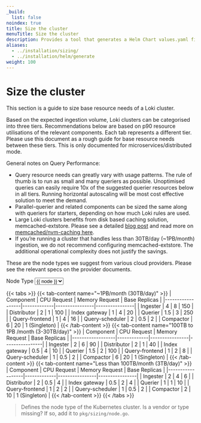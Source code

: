```yaml
---
_build:
  list: false
noindex: true
title: Size the cluster 
menuTitle: Size the cluster 
description: Provides a tool that generates a Helm Chart values.yaml file based on expected ingestion, retention rate, and node type, to help size your Grafana deployment.
aliases:
  - ../installation/sizing/
  - ../installation/helm/generate
weight: 100
---
```


<link rel="stylesheet" href="../../query/analyzer/style.css">

# Size the cluster
<!-- vale Grafana.Quotes = NO -->
<!-- vale Grafana.Quotes = YES -->

This section is a guide to size base resource needs of a Loki cluster.

Based on the expected ingestion volume, Loki clusters can be categorised into three tiers. Recommendations below are based on p90 resource utilisations of the relevant components. Each tab represents a different tier.
Please use this document as a rough guide for base resource needs between these tiers. This is only documented for microservices/distributed mode.

General notes on Query Performance:
- Query resource needs can greatly vary with usage patterns. The rule of thumb is to run as small and many queriers as possible. Unoptimised queries can easily require 10x of the suggested querier resources below in all tiers. Running horizontal autoscaling will be most cost effective solution to meet the demand.
- Parallel-querier and related components can be sized the same along with queriers for starters, depending on how much Loki rules are used.
- Large Loki clusters benefits from disk based caching solution, memcached-extstore. Please see a detailed [blog post](https://grafana.com/blog/2023/08/23/how-we-scaled-grafana-cloud-logs-memcached-cluster-to-50tb-and-improved-reliability/) and read more on [memcached/nvm-caching here](https://memcached.org/blog/nvm-caching/).
- If you’re running a cluster that handles less than 30TB/day (~1PB/month) ingestion, we do not recommend configuring memcached-extstore. The additional operational complexity does not justify the savings.

These are the node types we suggest from various cloud providers. Please see the relevant specs on the provider documents.
<div id="app">
    <label>Node Type<i class="fa fa-question" v-on:mouseover="help='node'" v-on:mouseleave="help=null"></i></label>
    <select name="node-type" v-model="node">
    <option v-for="node of nodes">{{ node }}</option>
    </select><br>
</div>

{{< tabs >}}
{{< tab-content name="~1PB/month (30TB/day)" >}}
| Component       | CPU Request | Memory Request | Base Replicas  |
|------------------|-------------|----------------|----------------|
| Ingester         | 4           | 8              | 150            |
| Distributor      | 2           | 1              | 100            |
| Index gateway    | 1           | 4              | 20             |
| Querier          | 1.5         | 3              | 250            |
| Query-frontend   | 1           | 4              | 16             |
| Query-scheduler  | 2           | 0.5            | 2              |
| Compactor        | 6           | 20             | 1 (Singleton)  |
{{< /tab-content >}}
{{< tab-content name="100TB to 1PB /month (3-30TB/day)" >}}
| Component       | CPU Request | Memory Request | Base Replicas  |
|------------------|-------------|----------------|----------------|
| Ingester         | 2           | 6              | 90             |
| Distributor      | 2           | 1              | 40             |
| Index gateway    | 0.5         | 4              | 10             |
| Querier          | 1.5         | 2              | 100            |
| Query-frontend   | 1           | 2              | 8              |
| Query-scheduler  | 1           | 0.5            | 2              |
| Compactor        | 6           | 20             | 1 (Singleton)  |
{{< /tab-content >}}
{{< tab-content name="Less than 100TB/month (3TB/day)" >}}
| Component       | CPU Request | Memory Request | Base Replicas  |
|------------------|-------------|----------------|----------------|
| Ingester         | 2           | 4              | 6              |
| Distributor      | 2           | 0.5            | 4              |
| Index gateway    | 0.5         | 2              | 4              |
| Querier          | 1           | 1              | 10             |
| Query-frontend   | 1           | 2              | 2              |
| Query-scheduler  | 1           | 0.5            | 2              |
| Compactor        | 2           | 10             | 1 (Singleton)  |
{{< /tab-content >}}
{{< /tabs >}}   


  <blockquote v-if="help">
    <span v-else-if="help === 'node'">
    Defines the node type of the Kubernetes cluster. Is a vendor or type
    missing? If so, add it to <code>pkg/sizing/node.go</code>.
    </span>
  </blockquote>


<script src="https://unpkg.com/vue@3/dist/vue.global.prod.js"></script>
<style>

#app label.icon.question::after {
  content: '\f29c';
  display: inline-block;
  font: normal normal normal 14px/1 FontAwesome;
  padding-left: 8px;
}

#app a {
  padding: .5em;

}
}
</style>

<script>
const API_URL = `https://logql-analyzer.grafana.net/next/api/sizing`
const { createApp } = Vue

createApp({
  data() {
    return {
      nodes: ["Loading..."],
      node: "Loading...",
      help: null,
    }
  },

  computed: {
    helmURL() {
      return `${API_URL}/helm?${this.queryString}`
    },
    queryString() {
      return `node-type=${encodeURIComponent(this.node)}&ingest=${encodeURIComponent(this.bytesDayIngest)}&retention=${encodeURIComponent(this.retention)}&queryperf=${encodeURIComponent(this.queryperf)}`
    },
    ingestInGB: {
	get () {
                if (this.bytesDayIngest == null) {
                    return null
                }
                // Convert to GB
                return this.bytesDayIngest / 1000 / 1000 / 1000
	},
	set (gbDayIngest) {
		console.log(gbDayIngest)
		this.bytesDayIngest = gbDayIngest * 1000 * 1000 * 1000
		console.log(this.bytesDayIngest)
	}
    }
  },

  created() {
    // fetch on init
    this.fetchNodeTypes()
  },

  methods: {
    async fetchNodeTypes() {
      const url = `${API_URL}/nodes`
      this.nodes = await (await fetch(url,{mode: 'cors'})).json()
    },
  },

  watch: {
    node:           'calculateClusterSize',
  }
}).mount('#app')
</script>
